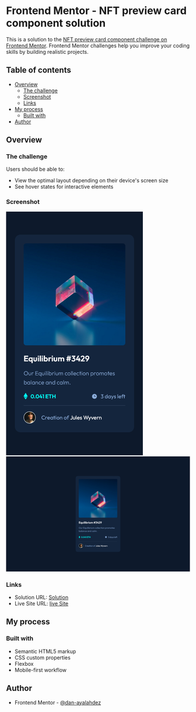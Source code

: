 # Frontend Mentor - NFT preview card component solution

This is a solution to the [NFT preview card component challenge on Frontend Mentor](https://www.frontendmentor.io/challenges/nft-preview-card-component-SbdUL_w0U). Frontend Mentor challenges help you improve your coding skills by building realistic projects. 

## Table of contents

- [Overview](#overview)
  - [The challenge](#the-challenge)
  - [Screenshot](#screenshot)
  - [Links](#links)
- [My process](#my-process)
  - [Built with](#built-with)
- [Author](#author)

## Overview

### The challenge

Users should be able to:

- View the optimal layout depending on their device's screen size
- See hover states for interactive elements

### Screenshot

![](./assets/screenshots/mobile-design.png)
![](./assets/screenshots/desktop-design.png)

### Links

- Solution URL: [Solution](https://www.frontendmentor.io/solutions/solution-for-the-nft-card-project-Z6cf2CD6Ti)
- Live Site URL: [live Site](#)

## My process

### Built with

- Semantic HTML5 markup
- CSS custom properties
- Flexbox
- Mobile-first workflow

## Author

- Frontend Mentor - [@dan-ayalahdez](https://www.frontendmentor.io/profile/dan-ayalahdez)
